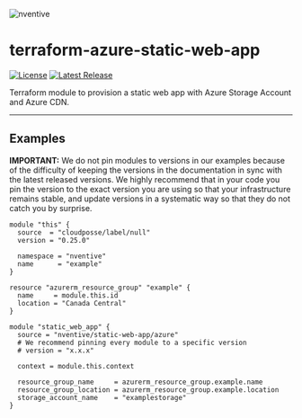 ![nventive](https://nventive-public-assets.s3.amazonaws.com/nventive_logo_github.svg?v=2)

# terraform-azure-static-web-app

[![License](https://img.shields.io/badge/License-Apache%202.0-blue.svg?style=flat-square)](LICENSE) [![Latest Release](https://img.shields.io/github/release/nventive/terraform-azure-static-web-app.svg?style=flat-square)](https://github.com/nventive/terraform-azure-static-web-app/releases/latest)

Terraform module to provision a static web app with Azure Storage Account and Azure CDN.

---

## Examples

**IMPORTANT:** We do not pin modules to versions in our examples because of the difficulty of keeping the versions in
the documentation in sync with the latest released versions. We highly recommend that in your code you pin the version
to the exact version you are using so that your infrastructure remains stable, and update versions in a systematic way
so that they do not catch you by surprise.

```hcl
module "this" {
  source  = "cloudposse/label/null"
  version = "0.25.0"

  namespace = "nventive"
  name      = "example"
}

resource "azurerm_resource_group" "example" {
  name     = module.this.id
  location = "Canada Central"
}

module "static_web_app" {
  source = "nventive/static-web-app/azure"
  # We recommend pinning every module to a specific version
  # version = "x.x.x"

  context = module.this.context

  resource_group_name     = azurerm_resource_group.example.name
  resource_group_location = azurerm_resource_group.example.location
  storage_account_name    = "examplestorage"
}
```
